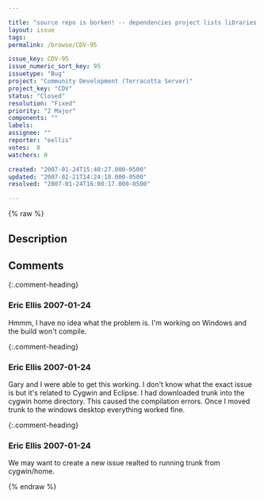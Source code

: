 ```yaml
---

title: "source repo is borken! -- dependencies project lists libraries at the root instead of under lib"
layout: issue
tags: 
permalink: /browse/CDV-95

issue_key: CDV-95
issue_numeric_sort_key: 95
issuetype: "Bug"
project: "Community Development (Terracotta Server)"
project_key: "CDV"
status: "Closed"
resolution: "Fixed"
priority: "2 Major"
components: ""
labels: 
assignee: ""
reporter: "eellis"
votes:  0
watchers: 0

created: "2007-01-24T15:40:27.000-0500"
updated: "2007-02-21T14:24:18.000-0500"
resolved: "2007-01-24T16:00:17.000-0500"

---
```




{% raw %}



## Description

<div markdown="1" class="description">



</div>

## Comments


{:.comment-heading}
### **Eric Ellis** <span class="date">2007-01-24</span>

<div markdown="1" class="comment">

Hmmm, I have no idea what the problem is. I'm working on Windows and the build won't compile.  

</div>


{:.comment-heading}
### **Eric Ellis** <span class="date">2007-01-24</span>

<div markdown="1" class="comment">

Gary and I were able to get this working. I don't know what the exact issue is but it's related to Cygwin and Eclipse. I had downloaded trunk into the cygwin home directory. This caused the compilation errors. Once I moved trunk to the windows desktop everything worked fine.

</div>


{:.comment-heading}
### **Eric Ellis** <span class="date">2007-01-24</span>

<div markdown="1" class="comment">

We may want to create a new issue realted to running trunk from cygwin/home.

</div>



{% endraw %}
